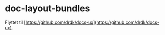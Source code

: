 # doc-layout-bundles

Flyttet til [https://github.com/drdk/docs-ux](https://github.com/drdk/docs-ux).
